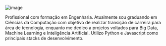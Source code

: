 ![image](https://github.com/FilipeLiima/FilipeLiima/assets/131200594/4628b84e-9ac6-47a3-b7b9-1b6c81796bb5)



Profissional com formação em Engenharia. Atualmente sou graduando em Ciências 
da Computação com objetivo de realizar transição de carreira para área de 
tecnologia, enquanto me dedico a projetos voltados para Big Data, Machine 
Learning e Inteligência Artificial. Utilizo Python e Javascript como principais stacks de 
desenvolvimento.
